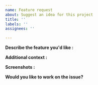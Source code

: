 ```yaml
---
name: Feature request
about: Suggest an idea for this project
title: ''
labels: ''
assignees: ''

---
```



**Describe the feature you'd like :** <br>

<!-- A clear and concise description of what you want to happen.-->

**Additional context :** <br>

<!-- Add any other context about the problem here.-->

**Screenshots :** <br>

<!--Where-ever possible add a screenshot of the issue.-->

**Would you like to work on the issue?** <br>

<!--Let us know if this issue should be assigned to you or tell us who you think could help to solve this issue.-->
